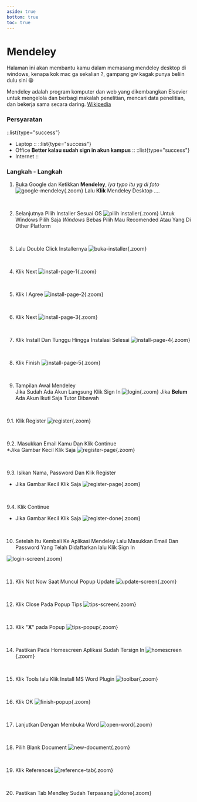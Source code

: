 ```yaml
---
aside: true
bottom: true
toc: true
---
```


# Mendeley
Halaman ini akan membantu kamu dalam memasang mendeley desktop di windows, kenapa kok mac ga sekalian ?, gampang gw kagak punya beliin dulu sini 😁

Mendeley adalah program komputer dan web yang dikembangkan Elsevier untuk mengelola dan berbagi makalah penelitian, mencari data penelitian, dan bekerja sama secara daring. [Wikipedia](https://en.wikipedia.org/wiki/Mendeley)

### Persyaratan
::list{type="success"}
- Laptop
::
::list{type="success"}
- Office **Better kalau sudah sign in akun kampus**
::
::list{type="success"}
- Internet
::

### Langkah - Langkah
1. Buka Google dan Ketikkan **Mendeley**, *iya typo itu yg di foto*
![google-mendeley](/instalasi-mendley/1.google-mendeley.png){.zoom}
Lalu **Klik** Mendeley Desktop ....

<br/>

2. Selanjutnya Pilih Installer Sesuai OS
![pilih installer](/instalasi-mendley/2.pilih-installer.png){.zoom}
Untuk Windows Pilih Saja *Windows* Bebas Pilih Mau Recomended Atau Yang Di Other Platform

<br/>

3. Lalu Double Click Installernya
![buka-installer](/instalasi-mendley/3.buka-installer.png){.zoom}

<br/>

4. Klik Next
![install-page-1](/instalasi-mendley/4.install-page-1.png){.zoom}

<br/>

5. Klik I Agree
![install-page-2](/instalasi-mendley/4.install-page-2.png){.zoom}

<br/>

6. Klik Next
![install-page-3](/instalasi-mendley/4.install-page-3.png){.zoom}

<br/>

7. Klik Install Dan Tunggu Hingga Instalasi Selesai
![install-page-4](/instalasi-mendley/4.install-page-4.png){.zoom}

<br/>

8. Klik Finish
![install-page-5](/instalasi-mendley/4.install-page-5.png){.zoom}

<br/>

9. Tampilan Awal Mendeley<br/> 
Jika Sudah Ada Akun Langsung Klik Sign In
![login](/instalasi-mendley/5.login.png){.zoom}
Jika **Belum** Ada Akun Ikuti Saja Tutor Dibawah

<br/>

9.1. Klik Register
![register](/instalasi-mendley/5.1.register.png){.zoom}

<br/>

9.2. Masukkan Email Kamu Dan Klik Continue<br/>
*Jika Gambar Kecil Klik Saja
![register-page](/instalasi-mendley/5.2.register-page.png){.zoom}

<br/>

9.3. Isikan Nama, Password Dan Klik Register<br/>
* Jika Gambar Kecil Klik Saja
![register-page](/instalasi-mendley/5.3.register-page.png){.zoom}

<br/>

9.4. Klik Continue<br/>
* Jika Gambar Kecil Klik Saja
![register-done](/instalasi-mendley/5.4.register-done.png){.zoom}

<br/>

10. Setelah Itu Kembali Ke Aplikasi Mendeley Lalu Masukkan Email Dan Password Yang Telah Didaftarkan lalu Klik Sign In

![login-screen](/instalasi-mendley/5.5.login-screen.png){.zoom}

<br/>

11. Klik Not Now Saat Muncul Popup Update
![update-screen](/instalasi-mendley/6.update-screen.png){.zoom}

<br/>

12. Klik Close Pada Popup Tips
![tips-screen](/instalasi-mendley/7.tips-screen.png){.zoom}

<br/>

13. Klik "**X**" pada Popup
![tips-popup](/instalasi-mendley/8.tips-popup.png){.zoom}

<br/>

14. Pastikan Pada Homescreen Aplikasi Sudah Tersign In
![homescreen](/instalasi-mendley/9.homescreen.png){.zoom}

<br/>

15. Klik Tools lalu Klik Install MS Word Plugin
![toolbar](/instalasi-mendley/10.toolbar.png){.zoom}

<br/>

16. Klik OK
![finish-popup](/instalasi-mendley/11.finish-popup.png){.zoom}

<br/>

17. Lanjutkan Dengan Membuka Word
![open-word](/instalasi-mendley/12.open-word.png){.zoom}

<br/>

18. Pilih Blank Document
![new-document](/instalasi-mendley/13.new-document.png){.zoom}

<br/>

19. Klik References
![reference-tab](/instalasi-mendley/14.reference-tab.png){.zoom}

<br/>

20. Pastikan Tab Mendley Sudah Terpasang
![done](/instalasi-mendley/15.done.png){.zoom}